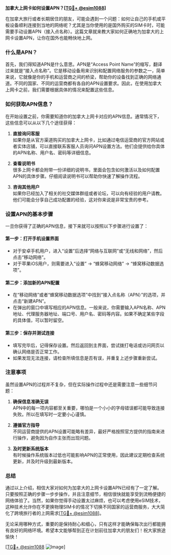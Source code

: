 **加拿大上网卡如何设置APN？[[TG💪+ @esim1088](https://t.me/s/esim1088)]**

在加拿大旅行或者长期居住的朋友，可能会遇到一个问题：如何让自己的手机或平板设备顺利连接到当地的网络呢？尤其是当你使用的是国外购买的SIM卡时，可能需要手动设置APN（接入点名称）。这篇文章就来教大家如何正确地为加拿大的上网卡设置APN，让你在国外也能畅快地上网。

### 什么是APN？

首先，我们得知道APN是什么意思。APN是“Access Point Name”的缩写，翻译过来就是“接入点名称”。它是移动设备用来识别和配置网络服务的参数之一，简单来说，它就像是你的手机和运营商之间的桥梁，帮助你的设备找到正确的网络通道。不同的国家、不同的运营商都有各自的APN设置要求。因此，在使用加拿大上网卡之前，我们需要根据具体的情况来配置这些信息。

### 如何获取APN信息？

在开始设置之前，你需要知道你的加拿大上网卡对应的APN信息。通常情况下，这些信息可以从以下几个途径获得：

1. **直接询问客服**  
   如果你是从官方渠道购买的加拿大上网卡，比如通过电信运营商的官方网站或者实体店铺，可以直接联系客服人员询问APN设置方法。他们会提供给你具体的APN名称、用户名、密码等详细信息。

2. **查看说明书**  
   很多上网卡都会附带一份详细的说明书，里面会包含如何激活以及如何配置APN的具体步骤。仔细阅读说明书可以帮助你快速了解操作流程。

3. **咨询其他用户**  
   如果你已经加入了相关的社交媒体群组或者论坛，可以向有经验的用户请教。他们可能会分享自己成功配置的经验，这对你来说是非常宝贵的参考。

### 设置APN的基本步骤

一旦你获得了正确的APN信息，接下来就可以按照以下步骤进行设置了：

#### 第一步：打开手机设置界面
- 对于安卓手机用户，进入“设置”后选择“网络与互联网”或“无线和网络”，然后点击“移动网络”。
- 对于苹果iOS用户，则需要进入“设置” -> “蜂窝移动网络” -> “蜂窝移动数据选项”。

#### 第二步：添加新的APN配置
- 在“移动网络”或者“蜂窝移动数据选项”中找到“接入点名称（APN）”的选项，并点击“新建APN”。
- 在弹出的窗口中填写相应的APN信息。一般来说，你需要输入APN名称、APN地址、代理服务器地址、端口号、用户名、密码等内容。如果不确定某些字段的具体值，可以暂时留空。

#### 第三步：保存并测试连接
- 填写完毕后，记得保存设置。然后返回到主界面，尝试拨打电话或访问网页以确认网络是否正常工作。
- 如果发现无法连接，请检查所填信息是否有误，并重复上述步骤重新尝试。

### 注意事项

虽然设置APN的过程并不复杂，但在实际操作过程中还是需要注意一些细节问题：

1. **确保信息准确无误**  
   APN中的每一项内容都至关重要，哪怕是一个小小的字母错误都可能导致连接失败。所以在填写时一定要小心谨慎。

2. **遵循官方指导**  
   不同运营商提供的APN设置可能略有差异，最好严格按照官方提供的指南来进行操作，避免因为自作主张而出现问题。

3. **及时更新系统版本**  
   有时候操作系统版本过低也可能影响APN的正常使用，因此建议定期检查系统更新，并及时升级到最新版本。

### 总结

通过以上介绍，相信大家对如何为加拿大的上网卡设置APN已经有了一定了解。只要按照正确的步骤一步步操作，并且注意细节，相信很快就能享受到流畅便捷的网络体验了。当然，如果你觉得手动设置太过麻烦，也可以考虑使用eSIM技术，这种技术允许你在不更换物理SIM卡的情况下切换不同国家的运营商服务，大大简化了跨境旅行者的上网需求[[TG💪+ @esim1088](https://t.me/s/esim1088)]。

无论采用哪种方式，重要的是保持耐心和细心，只有这样才能确保每次出行都能拥有良好的网络环境。希望本文能够帮到正在计划前往加拿大的朋友们！祝大家旅途愉快！

[[TG💪+ @esim1088](https://t.me/s/esim1088) ![Image](https://i.postimg.cc/4NQfJmqS/Snipaste-2025-05-13-00-14-12.png)]